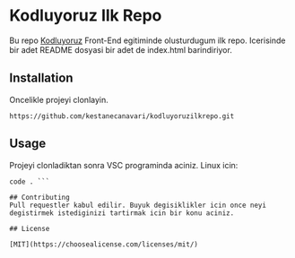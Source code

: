 # Kodluyoruz Ilk Repo

Bu repo [Kodluyoruz](https://www.kodluyoruz.org) Front-End egitiminde olusturdugum ilk repo. Icerisinde bir adet README dosyasi bir adet de index.html barindiriyor.

## Installation
Oncelikle projeyi clonlayin.

```https://github.com/kestanecanavari/kodluyoruzilkrepo.git```

## Usage

Projeyi clonladiktan sonra VSC programinda aciniz.
Linux icin:

``` cd kodluyoruzilkrepo <br>
code . ```

## Contributing
Pull requestler kabul edilir. Buyuk degisiklikler icin once neyi degistirmek istediginizi tartirmak icin bir konu aciniz.

## License

[MIT](https://choosealicense.com/licenses/mit/)